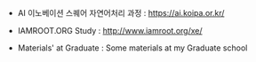 ﻿
- AI 이노베이션 스퀘어 자연어처리 과정
: https://ai.koipa.or.kr/

- IAMROOT.ORG Study
: http://www.iamroot.org/xe/

- Materials' at Graduate
: Some materials at my Graduate school